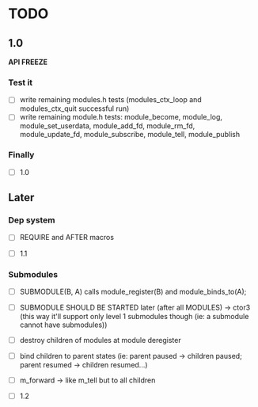 # TODO

## 1.0

**API FREEZE**

### Test it

- [ ] write remaining modules.h tests (modules_ctx_loop and modules_ctx_quit successful run)
- [ ] write remaining module.h tests: module_become, module_log, module_set_userdata, module_add_fd, module_rm_fd, module_update_fd, module_subscribe, module_tell, module_publish

### Finally

- [ ] 1.0

## Later

### Dep system

- [ ] REQUIRE and AFTER macros

- [ ] 1.1

### Submodules

- [ ] SUBMODULE(B, A) calls module_register(B) and module_binds_to(A);
- [ ] SUBMODULE SHOULD BE STARTED later (after all MODULES) -> ctor3 (this way it'll support only level 1 submodules though (ie: a submodule cannot have submodules))
- [ ] destroy children of modules at module deregister
- [ ] bind children to parent states (ie: parent paused -> children paused; parent resumed -> children resumed...)
- [ ] m_forward -> like m_tell but to all children

- [ ] 1.2
